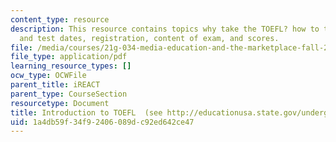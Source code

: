 ```yaml
---
content_type: resource
description: This resource contains topics why take the TOEFL? how to test, centers
  and test dates, registration, content of exam, and scores.
file: /media/courses/21g-034-media-education-and-the-marketplace-fall-2005/1a4db59f34f92406089dc92ed642ce47_MIT21G_034F05_intrototoefl.pdf
file_type: application/pdf
learning_resource_types: []
ocw_type: OCWFile
parent_title: iREACT
parent_type: CourseSection
resourcetype: Document
title: Introduction to TOEFL  (see http://educationusa.state.gov/undergrad/testing/english.htm)
uid: 1a4db59f-34f9-2406-089d-c92ed642ce47
---
```

